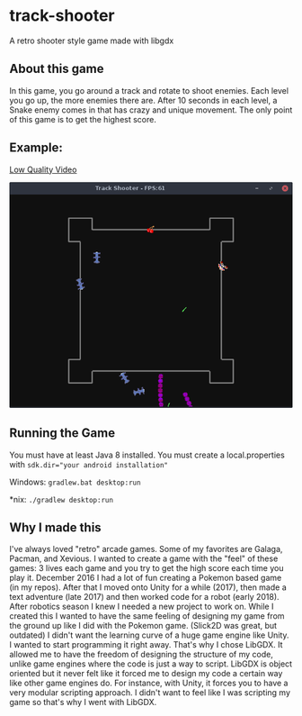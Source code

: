 # track-shooter
A retro shooter style game made with libgdx
## About this game
In this game, you go around a track and rotate to shoot enemies. Each level you go up, the more enemies there are.
After 10 seconds in each level, a Snake enemy comes in that has crazy and unique movement. The only point of this game is to
get the highest score.

## Example:
[Low Quality Video](https://www.youtube.com/watch?v=qpaIXSVZYBI "Track Shooter Demo Video")

![alt text](demo-screenshot.png?raw=true "Demo Screenshot")

## Running the Game
You must have at least Java 8 installed. You must create a local.properties with ```sdk.dir="your android installation"```

Windows: ```gradlew.bat desktop:run```

*nix: ```./gradlew desktop:run```

## Why I made this
I've always loved "retro" arcade games. Some of my favorites are Galaga, Pacman, and Xevious. I wanted to create a game
with the "feel" of these games: 3 lives each game and you try to get the high score each time you play it. December 2016 I had
a lot of fun creating a Pokemon based game (in my repos). After that I moved onto Unity for a while (2017), then made a text adventure (late 2017)
and then worked code for a robot (early 2018). After robotics season I knew I needed a new project to work on. While I created this
I wanted to have the same feeling of designing my game from the ground up like I did with the Pokemon game. (Slick2D was great, but outdated) I didn't want
the learning curve of a huge game engine like Unity. I wanted to start programming it right away. That's why I chose LibGDX.
It allowed me to have the freedom of designing the structure of my code, unlike game engines where the code is just a way to script. 
LibGDX is object oriented but it never felt like it forced me to design my code a certain way like other game engines do. 
For instance, with Unity, it forces you to have a very modular scripting approach.
I didn't want to feel like I was scripting my game so that's why I went with LibGDX.
